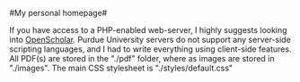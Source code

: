 #My personal homepage#

If you have access to a PHP-enabled web-server, I highly suggests looking into [OpenScholar](http://theopenscholar.org/). Purdue University servers do not support any server-side scripting languages, and I had to write everything using client-side features. All PDF(s) are stored in the "./pdf" folder, where as images are stored in "./images". The main CSS stylesheet is "./styles/default.css" 
